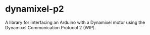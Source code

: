 # dynamixel-p2
A library for interfacing an Arduino with a Dynamixel motor using the Dynamixel Communication Protocol 2 (WIP).
